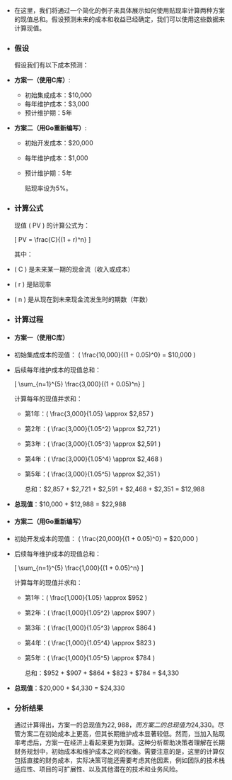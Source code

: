 - 在这里，我们将通过一个简化的例子来具体展示如何使用贴现率计算两种方案的现值总和。假设预测未来的成本和收益已经确定，我们可以使用这些数据来计算现值。
- ### 假设
  
  假设我们有以下成本预测：
- **方案一（使用C库）**:
	- 初始集成成本：$10,000
	- 每年维护成本：$3,000
	- 预计维护期：5年
- **方案二（用Go重新编写）**:
	- 初始开发成本：$20,000
	- 每年维护成本：$1,000
	- 预计维护期：5年
	  
	  贴现率设为5%。
- ### 计算公式
  
  现值 \( PV \) 的计算公式为：
  
  \[ PV = \frac{C}{(1 + r)^n} \]
  
  其中：
- \( C \) 是未来某一期的现金流（收入或成本）
- \( r \) 是贴现率
- \( n \) 是从现在到未来现金流发生时的期数（年数）
- ### 计算过程
- #### 方案一（使用C库）
- 初始集成成本的现值： \( \frac{10,000}{(1 + 0.05)^0} = $10,000 \)
- 后续每年维护成本的现值总和：
  
  \[ \sum_{n=1}^{5} \frac{3,000}{(1 + 0.05)^n} \]
  
  计算每年的现值并求和：
	- 第1年：\( \frac{3,000}{1.05} \approx $2,857 \)
	- 第2年：\( \frac{3,000}{1.05^2} \approx $2,721 \)
	- 第3年：\( \frac{3,000}{1.05^3} \approx $2,591 \)
	- 第4年：\( \frac{3,000}{1.05^4} \approx $2,468 \)
	- 第5年：\( \frac{3,000}{1.05^5} \approx $2,351 \)
	  
	  总和：$2,857 + $2,721 + $2,591 + $2,468 + $2,351 = $12,988
- **总现值**：$10,000 + $12,988 = $22,988
- #### 方案二（用Go重新编写）
- 初始开发成本的现值： \( \frac{20,000}{(1 + 0.05)^0} = $20,000 \)
- 后续每年维护成本的现值总和：
  
  \[ \sum_{n=1}^{5} \frac{1,000}{(1 + 0.05)^n} \]
  
  计算每年的现值并求和：
	- 第1年：\( \frac{1,000}{1.05} \approx $952 \)
	- 第2年：\( \frac{1,000}{1.05^2} \approx $907 \)
	- 第3年：\( \frac{1,000}{1.05^3} \approx $864 \)
	- 第4年：\( \frac{1,000}{1.05^4} \approx $823 \)
	- 第5年：\( \frac{1,000}{1.05^5} \approx $784 \)
	  
	  总和：$952 + $907 + $864 + $823 + $784 = $4,330
- **总现值**：$20,000 + $4,330 = $24,330
- ### 分析结果
  
  通过计算得出，方案一的总现值为$22,988，而方案二的总现值为$24,330。尽管方案二在初始成本上更高，但其长期维护成本显著较低。然而，当加入贴现率考虑后，方案一在经济上看起来更为划算。这种分析帮助决策者理解在长期财务规划中，初始成本和维护成本之间的权衡。需要注意的是，这里的计算仅包括直接的财务成本，实际决策可能还需要考虑其他因素，例如团队的技术栈适应性、项目的可扩展性、以及其他潜在的技术和业务风险。